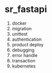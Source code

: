 # sr_fastapi
1. docker
2. migration
3. unittest
4. authentication
5. product deploy
6. debugging
7. error handle
8. transaction
9. kubernetes